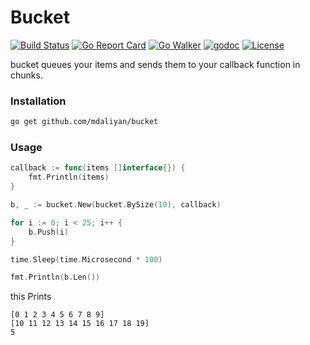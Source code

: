# Bucket
[![Build Status](https://travis-ci.org/mdaliyan/bucket.svg?branch=master)](https://travis-ci.org/mdaliyan/bucket)
[![Go Report Card](https://goreportcard.com/badge/github.com/mdaliyan/bucket)](https://goreportcard.com/report/github.com/mdaliyan/bucket)
[![Go Walker](http://gowalker.org/api/v1/badge)](https://gowalker.org/github.com/mdaliyan/bucket) 
[![godoc](https://godoc.org/github.com/mdaliyan/bucket.svg?status.svg)](https://godoc.org/github.com/mdaliyan/bucket)
[![License](http://img.shields.io/badge/license-mit-blue.svg?style=flat)](https://raw.githubusercontent.com/labstack/echo/master/LICENSE)

bucket queues your items and sends them to your callback function in chunks.

### Installation

```bash
go get github.com/mdaliyan/bucket
```

### Usage

```go
callback := func(items []interface{}) {
    fmt.Println(items)
}

b, _ := bucket.New(bucket.BySize(10), callback)

for i := 0; i < 25; i++ {
    b.Push(i)
}

time.Sleep(time.Microsecond * 100)

fmt.Println(b.Len())
```
this Prints
```
[0 1 2 3 4 5 6 7 8 9]
[10 11 12 13 14 15 16 17 18 19]
5
```
